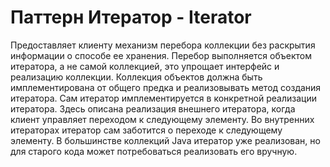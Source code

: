 Паттерн Итератор - Iterator
===========================
Предоставляет клиенту механизм перебора коллекции без раскрытия информации
о способе ее хранения.
Перебор выполняется объектом итератора, а не самой коллекцией, это упрощает интерфейс
и реализацию коллекции.
Коллекция объектов должна быть имплементирована от общего предка и реализовывать метод создания итератора.
Сам итератор  имплементируется в конкретной реализации итератора.
Здесь описана реализация внешнего итератора, когда клиент управляет переходом к следующему элементу.
Во внутренних итераторах итератор сам заботится о переходе к следующему элементу.
В большинстве коллекций Java итератор уже реализован, но для старого кода может
потребоваться реализовать его вручную.
